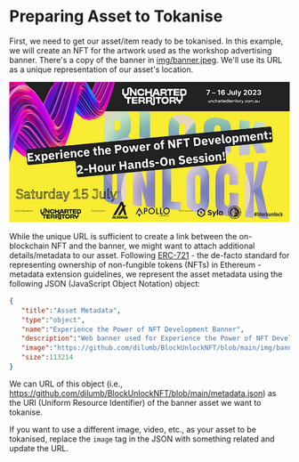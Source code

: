 # Preparing Asset to Tokanise

First, we need to get our asset/item ready to be tokanised. In this example, we will create an NFT for the artwork used as the workshop advertising banner. There's a copy of the banner in [img/banner.jpeg](./img/banner.jpeg). We'll use its URL as a unique representation of our asset's location.

<img src="../img/banner.jpeg" width="600" alt="Workshop banner" />

While the unique URL is sufficient to create a link between the on-blockchain NFT and the banner, we might want to attach additional details/metadata to our asset. Following [ERC-721](https://ethereum.org/en/developers/docs/standards/tokens/erc-721/) - the de-facto standard for representing ownership of non-fungible tokens (NFTs) in Ethereum - metadata extension guidelines, we represent the asset metadata using the following JSON (JavaScript Object Notation) object:

```json
{
   "title":"Asset Metadata",
   "type":"object",
   "name":"Experience the Power of NFT Development Banner",
   "description":"Web banner used for Experience the Power of NFT Development workshop on Sat, 15 Jul 2023 12:30 PM - 2:30 PM AEST",
   "image":"https://github.com/dilumb/BlockUnlockNFT/blob/main/img/banner.jpeg",
   "size":113214
}
```

We can URL of this object (i.e., https://github.com/dilumb/BlockUnlockNFT/blob/main/metadata.json) as the URI (Uniform Resource Identifier) of the banner asset we want to tokanise.

If you want to use a different image, video, etc., as your asset to be tokanised, replace the `image` tag in the JSON with something related and update the URL.

